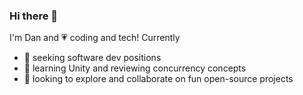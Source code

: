 ### Hi there 👋

I'm Dan and 💗  coding and tech! Currently

- 🔭 seeking software dev positions
- 🌱 learning Unity and reviewing concurrency concepts
- 👯 looking to explore and collaborate on fun open-source projects

<!--
**dantan123/dantan123** is a ✨ _special_ ✨ repository because its `README.md` (this file) appears on your GitHub profile.

Here are some ideas to get you started:
- 🤔 I’m looking for help with ...
- 💬 Ask me about ...
- 📫 How to reach me: ...
- 😄 Pronouns: ...
- ⚡ Fun fact: hitchhiked in the uk!
-->
